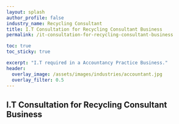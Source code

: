 ```yaml
---
layout: splash 
author_profile: false 
industry_name: Recycling Consultant
title: I.T Consultation for Recycling Consultant Business
permalink: /it-consultation-for-recycling-consultant-business

toc: true
toc_sticky: true

excerpt: "I.T required in a Accountancy Practice Business."
header:
  overlay_image: /assets/images/industries/accountant.jpg
  overlay_filter: 0.5 
---
```


## I.T Consultation for Recycling Consultant Business